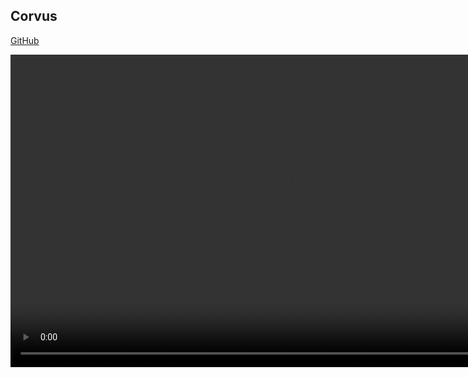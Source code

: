 ## Corvus

<a href='https://github.com/aaron-boyd/Corvus'>GitHub</a>

<video width='888' height='500' autoplay>
  <source src="videos/corvus_demo_3D_apple.mp4" type="video/mp4">
  Your browser does not support the video tag.
</video>
